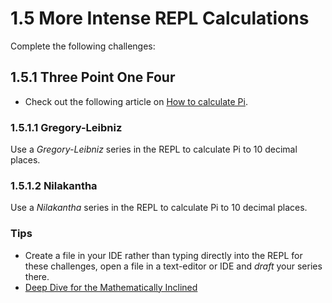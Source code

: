 # 1.5 More Intense REPL Calculations

Complete the following challenges:

## 1.5.1 Three Point One Four

* Check out the following article on [How to calculate Pi](https://www.wikihow.com/Calculate-Pi).

### 1.5.1.1 Gregory-Leibniz

Use a *Gregory-Leibniz* series in the REPL to calculate Pi to 10 decimal places.

### 1.5.1.2 Nilakantha

Use a *Nilakantha* series in the REPL to calculate Pi to 10 decimal places.

### Tips

* Create a file in your IDE rather than typing directly into the REPL for these challenges, open a file in a text-editor or IDE and *draft* your series there.
* [Deep Dive for the Mathematically Inclined](https://www.maa.org/sites/default/files/pdf/upload_library/22/Allendoerfer/1991/0025570x.di021167.02p0073q.pdf)
